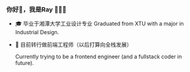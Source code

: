 ### 你好👋，我是Ray 👩🏻‍💻


<!--
**rayyangcoding/rayyangcoding** is a ✨ _special_ ✨ repository because its `README.md` (this file) appears on your GitHub profile.

Here are some ideas to get you started:

- 🔭 I’m currently working on ...
- 🌱 I’m currently learning ...
- 👯 I’m looking to collaborate on ...
- 🤔 I’m looking for help with ...
- 💬 Ask me about ...
- 📫 How to reach me: ...
- 😄 Pronouns: ...
- ⚡ Fun fact: ...
-->

- 🎓 毕业于湘潭大学工业设计专业
  Graduated from XTU with a major in Industrial Design.

- 🌱 目前转行做前端工程师（以后打算向全栈发展）

  Currently trying to be a frontend engineer (and a fullstack coder in future).

